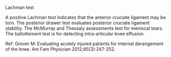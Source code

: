 Lachman test

A positive Lachman test indicates that the anterior cruciate ligament may be torn. The posterior drawer test evaluates posterior cruciate ligament stability. The McMurray and Thessaly assessments test for meniscal tears. The ballottement test is for detecting intra-articular knee effusion.

Ref:  Grover M: Evaluating acutely injured patients for internal derangement of the knee. Am Fam Physician 2012;85(3):247-252.